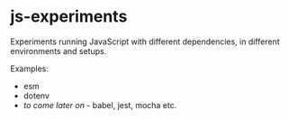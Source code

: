 # js-experiments
Experiments running JavaScript with different dependencies, in different environments and setups. 

Examples:
 - esm
 - dotenv
 - *to come later on* - babel, jest, mocha etc.

